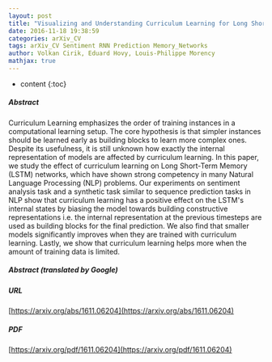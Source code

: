 ```yaml
---
layout: post
title: "Visualizing and Understanding Curriculum Learning for Long Short-Term Memory Networks"
date: 2016-11-18 19:38:59
categories: arXiv_CV
tags: arXiv_CV Sentiment RNN Prediction Memory_Networks
author: Volkan Cirik, Eduard Hovy, Louis-Philippe Morency
mathjax: true
---
```


* content
{:toc}

##### Abstract
Curriculum Learning emphasizes the order of training instances in a computational learning setup. The core hypothesis is that simpler instances should be learned early as building blocks to learn more complex ones. Despite its usefulness, it is still unknown how exactly the internal representation of models are affected by curriculum learning. In this paper, we study the effect of curriculum learning on Long Short-Term Memory (LSTM) networks, which have shown strong competency in many Natural Language Processing (NLP) problems. Our experiments on sentiment analysis task and a synthetic task similar to sequence prediction tasks in NLP show that curriculum learning has a positive effect on the LSTM's internal states by biasing the model towards building constructive representations i.e. the internal representation at the previous timesteps are used as building blocks for the final prediction. We also find that smaller models significantly improves when they are trained with curriculum learning. Lastly, we show that curriculum learning helps more when the amount of training data is limited.

##### Abstract (translated by Google)


##### URL
[https://arxiv.org/abs/1611.06204](https://arxiv.org/abs/1611.06204)

##### PDF
[https://arxiv.org/pdf/1611.06204](https://arxiv.org/pdf/1611.06204)

